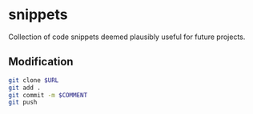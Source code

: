# snippets
Collection of code snippets deemed plausibly useful for future projects.

## Modification

```bash
git clone $URL
git add .
git commit -m $COMMENT
git push
```
